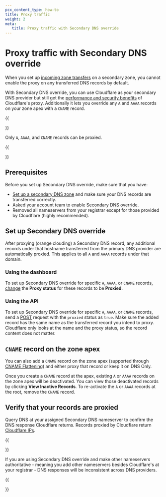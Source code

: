 ```yaml
---
pcx_content_type: how-to
title: Proxy traffic
weight: 2
meta:
   title: Proxy traffic with Secondary DNS override
---
```


# Proxy traffic with Secondary DNS override

When you set up [incoming zone transfers](/dns/zone-setups/zone-transfers/cloudflare-as-secondary/setup/) on a secondary zone, you cannot enable the proxy on any transferred DNS records by default.

With Secondary DNS override, you can use Cloudflare as your secondary DNS provider but still get the [performance and security benefits](/learning-paths/get-started/concepts/how-cloudflare-works/#benefits) of Cloudflare's proxy. Additionally it lets you override any `A` and `AAAA` records on your zone apex with a `CNAME` record.

{{<Aside type="note">}}

Only `A`, `AAAA`, and `CNAME` records can be proxied.

{{</Aside>}}

## Prerequisites

Before you set up Secondary DNS override, make sure that you have:

- [Set up a secondary DNS zone](/dns/zone-setups/zone-transfers/cloudflare-as-secondary/setup/) and make sure your DNS records are transferred correctly.
- Asked your account team to enable Secondary DNS override.
- Removed all nameservers from your registrar except for those provided by Cloudflare (highly recommended).

## Set up Secondary DNS override

After proxying (orange clouding) a Secondary DNS record, any additional records under that hostname transferred from the primary DNS provider are automatically proxied. This applies to all `A` and `AAAA` records under that domain.

### Using the dashboard

To set up Secondary DNS override for specific `A`, `AAAA`, or `CNAME` records, [change](/dns/manage-dns-records/how-to/create-dns-records/#edit-dns-records) the **Proxy status** for these records to be **Proxied**.

### Using the API

To set up Secondary DNS override for specific `A`, `AAAA`, or `CNAME` records, send a [POST](/api/operations/dns-records-for-a-zone-create-dns-record) request with the `proxied` status as `true`. Make sure the added record has the same name as the transferred record you intend to proxy. Cloudflare only looks at the name and the proxy status, so the record content does not matter.

## `CNAME` record on the zone apex

You can also add a `CNAME` record on the zone apex (supported through [CNAME Flattening](/dns/cname-flattening/)) and either proxy that record or keep it on DNS Only.

Once you create a `CNAME` record at the apex, existing `A` or `AAAA` records on the zone apex will be deactivated. You can view those deactivated records by clicking **View Inactive Records**. To re-activate the `A` or `AAAA` records at the root, remove the `CNAME` record.

## Verify that your records are proxied

Query DNS at your assigned Secondary DNS nameserver to confirm the DNS response Cloudflare returns. Records proxied by Cloudflare return [Cloudflare IPs](https://www.cloudflare.com/ips/).

{{<Aside type="warning">}}

If you are using Secondary DNS override and make other nameservers authoritative - meaning you add other nameservers besides Cloudflare's at your registrar - DNS responses will be inconsistent across DNS providers.

{{</Aside>}}
